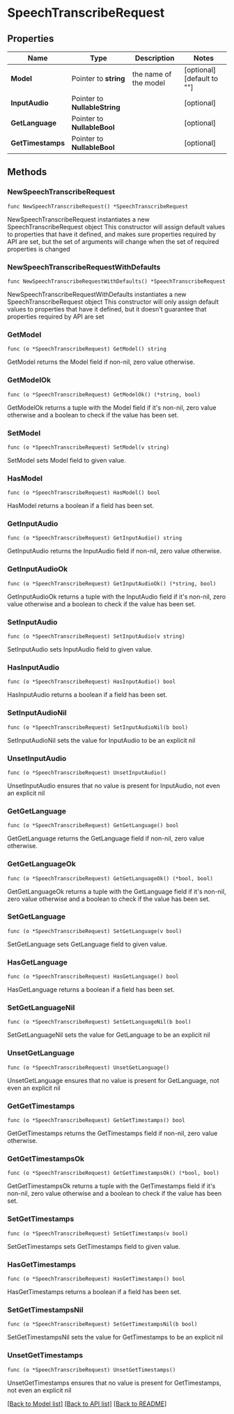 # SpeechTranscribeRequest

## Properties

Name | Type | Description | Notes
------------ | ------------- | ------------- | -------------
**Model** | Pointer to **string** | the name of the model | [optional] [default to ""]
**InputAudio** | Pointer to **NullableString** |  | [optional] 
**GetLanguage** | Pointer to **NullableBool** |  | [optional] 
**GetTimestamps** | Pointer to **NullableBool** |  | [optional] 

## Methods

### NewSpeechTranscribeRequest

`func NewSpeechTranscribeRequest() *SpeechTranscribeRequest`

NewSpeechTranscribeRequest instantiates a new SpeechTranscribeRequest object
This constructor will assign default values to properties that have it defined,
and makes sure properties required by API are set, but the set of arguments
will change when the set of required properties is changed

### NewSpeechTranscribeRequestWithDefaults

`func NewSpeechTranscribeRequestWithDefaults() *SpeechTranscribeRequest`

NewSpeechTranscribeRequestWithDefaults instantiates a new SpeechTranscribeRequest object
This constructor will only assign default values to properties that have it defined,
but it doesn't guarantee that properties required by API are set

### GetModel

`func (o *SpeechTranscribeRequest) GetModel() string`

GetModel returns the Model field if non-nil, zero value otherwise.

### GetModelOk

`func (o *SpeechTranscribeRequest) GetModelOk() (*string, bool)`

GetModelOk returns a tuple with the Model field if it's non-nil, zero value otherwise
and a boolean to check if the value has been set.

### SetModel

`func (o *SpeechTranscribeRequest) SetModel(v string)`

SetModel sets Model field to given value.

### HasModel

`func (o *SpeechTranscribeRequest) HasModel() bool`

HasModel returns a boolean if a field has been set.

### GetInputAudio

`func (o *SpeechTranscribeRequest) GetInputAudio() string`

GetInputAudio returns the InputAudio field if non-nil, zero value otherwise.

### GetInputAudioOk

`func (o *SpeechTranscribeRequest) GetInputAudioOk() (*string, bool)`

GetInputAudioOk returns a tuple with the InputAudio field if it's non-nil, zero value otherwise
and a boolean to check if the value has been set.

### SetInputAudio

`func (o *SpeechTranscribeRequest) SetInputAudio(v string)`

SetInputAudio sets InputAudio field to given value.

### HasInputAudio

`func (o *SpeechTranscribeRequest) HasInputAudio() bool`

HasInputAudio returns a boolean if a field has been set.

### SetInputAudioNil

`func (o *SpeechTranscribeRequest) SetInputAudioNil(b bool)`

 SetInputAudioNil sets the value for InputAudio to be an explicit nil

### UnsetInputAudio
`func (o *SpeechTranscribeRequest) UnsetInputAudio()`

UnsetInputAudio ensures that no value is present for InputAudio, not even an explicit nil
### GetGetLanguage

`func (o *SpeechTranscribeRequest) GetGetLanguage() bool`

GetGetLanguage returns the GetLanguage field if non-nil, zero value otherwise.

### GetGetLanguageOk

`func (o *SpeechTranscribeRequest) GetGetLanguageOk() (*bool, bool)`

GetGetLanguageOk returns a tuple with the GetLanguage field if it's non-nil, zero value otherwise
and a boolean to check if the value has been set.

### SetGetLanguage

`func (o *SpeechTranscribeRequest) SetGetLanguage(v bool)`

SetGetLanguage sets GetLanguage field to given value.

### HasGetLanguage

`func (o *SpeechTranscribeRequest) HasGetLanguage() bool`

HasGetLanguage returns a boolean if a field has been set.

### SetGetLanguageNil

`func (o *SpeechTranscribeRequest) SetGetLanguageNil(b bool)`

 SetGetLanguageNil sets the value for GetLanguage to be an explicit nil

### UnsetGetLanguage
`func (o *SpeechTranscribeRequest) UnsetGetLanguage()`

UnsetGetLanguage ensures that no value is present for GetLanguage, not even an explicit nil
### GetGetTimestamps

`func (o *SpeechTranscribeRequest) GetGetTimestamps() bool`

GetGetTimestamps returns the GetTimestamps field if non-nil, zero value otherwise.

### GetGetTimestampsOk

`func (o *SpeechTranscribeRequest) GetGetTimestampsOk() (*bool, bool)`

GetGetTimestampsOk returns a tuple with the GetTimestamps field if it's non-nil, zero value otherwise
and a boolean to check if the value has been set.

### SetGetTimestamps

`func (o *SpeechTranscribeRequest) SetGetTimestamps(v bool)`

SetGetTimestamps sets GetTimestamps field to given value.

### HasGetTimestamps

`func (o *SpeechTranscribeRequest) HasGetTimestamps() bool`

HasGetTimestamps returns a boolean if a field has been set.

### SetGetTimestampsNil

`func (o *SpeechTranscribeRequest) SetGetTimestampsNil(b bool)`

 SetGetTimestampsNil sets the value for GetTimestamps to be an explicit nil

### UnsetGetTimestamps
`func (o *SpeechTranscribeRequest) UnsetGetTimestamps()`

UnsetGetTimestamps ensures that no value is present for GetTimestamps, not even an explicit nil

[[Back to Model list]](../README.md#documentation-for-models) [[Back to API list]](../README.md#documentation-for-api-endpoints) [[Back to README]](../README.md)


